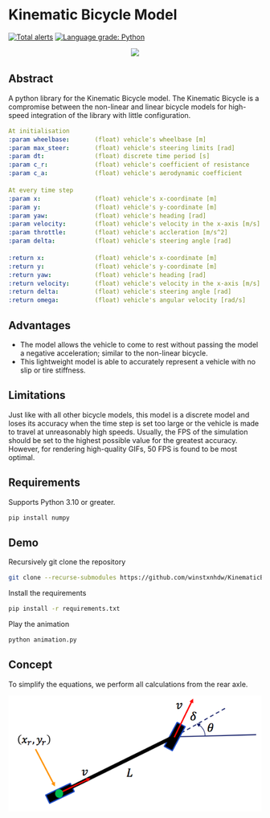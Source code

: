 # Kinematic Bicycle Model

[![Total alerts](https://img.shields.io/lgtm/alerts/g/winstxnhdw/KinematicBicycleModel.svg?logo=lgtm&logoWidth=18)](https://lgtm.com/projects/g/winstxnhdw/KinematicBicycleModel/alerts/)
[![Language grade: Python](https://img.shields.io/lgtm/grade/python/g/winstxnhdw/KinematicBicycleModel.svg?logo=lgtm&logoWidth=18)](https://lgtm.com/projects/g/winstxnhdw/KinematicBicycleModel/context:python)

<div align="center">
	<img src="resources/animation_wide.gif" />
</div>
   
## Abstract

A python library for the Kinematic Bicycle model. The Kinematic Bicycle is a compromise between the non-linear and linear bicycle models for high-speed integration of the library with little configuration.

```yaml
At initialisation
:param wheelbase:       (float) vehicle's wheelbase [m]
:param max_steer:       (float) vehicle's steering limits [rad]
:param dt:              (float) discrete time period [s]
:param c_r:             (float) vehicle's coefficient of resistance 
:param c_a:             (float) vehicle's aerodynamic coefficient

At every time step  
:param x:               (float) vehicle's x-coordinate [m]
:param y:               (float) vehicle's y-coordinate [m]
:param yaw:             (float) vehicle's heading [rad]
:param velocity:        (float) vehicle's velocity in the x-axis [m/s]
:param throttle:        (float) vehicle's accleration [m/s^2]
:param delta:           (float) vehicle's steering angle [rad]

:return x:              (float) vehicle's x-coordinate [m]
:return y:              (float) vehicle's y-coordinate [m]
:return yaw:            (float) vehicle's heading [rad]
:return velocity:       (float) vehicle's velocity in the x-axis [m/s]
:return delta:          (float) vehicle's steering angle [rad]
:return omega:          (float) vehicle's angular velocity [rad/s]
```

## Advantages

- The model allows the vehicle to come to rest without passing the model a negative acceleration; similar to the non-linear bicycle.
- This lightweight model is able to accurately represent a vehicle with no slip or tire stiffness.

## Limitations

Just like with all other bicycle models, this model is a discrete model and loses its accuracy when the time step is set too large or the vehicle is made to travel at unreasonably high speeds. Usually, the FPS of the simulation should be set to the highest possible value for the greatest accuracy. However, for rendering high-quality GIFs, 50 FPS is found to be most optimal.

## Requirements

Supports Python 3.10 or greater.

```bash
pip install numpy
```

## Demo

Recursively git clone the repository

```bash
git clone --recurse-submodules https://github.com/winstxnhdw/KinematicBicycleModel.git
```

Install the requirements

```bash
pip install -r requirements.txt
```

Play the animation

```bash
python animation.py
```

## Concept

To simplify the equations, we perform all calculations from the rear axle.

<div align="center">
	<img src="resources/KinematicBicycleModel.png" />
</div>
